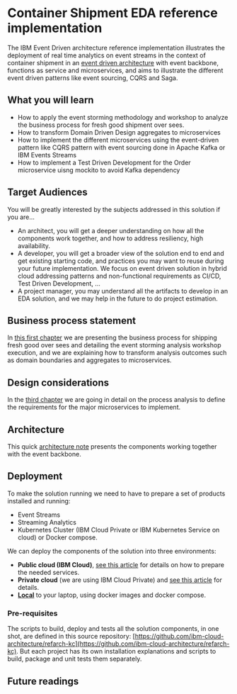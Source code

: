 # Container Shipment EDA reference implementation
The IBM Event Driven architecture reference implementation illustrates the deployment of real time analytics on event streams in the context of container shipment in an [event driven architecture](https://github.com/ibm-cloud-architecture/refarch-eda) with event backbone, functions as service and microservices, and aims to illustrate the different event driven patterns like event sourcing, CQRS and Saga.

## What you will learn
* How to apply the event storming methodology and workshop to analyze the business process for fresh good shipment over sees.
* How to transform Domain Driven Design aggregates to microservices
* How to implement the different microservices using the event-driven pattern like CQRS pattern with event sourcing done in Apache Kafka or IBM Events Streams
* How to implement a Test Driven Development for the Order microservice uisng mockito to avoid Kafka dependency

## Target Audiences

You will be greatly interested by the subjects addressed in this solution if you are...

* An architect, you will get a deeper understanding on how all the components work together, and how to address resiliency, high availability.
* A developer, you will get a broader view of the solution end to end and get existing starting code, and practices you may want to reuse during your future implementation. We focus on event driven solution in hybrid cloud addressing patterns and non-functional requirements as CI/CD, Test Driven Development, ...
* A project manager, you may understand all the artifacts to develop in an EDA solution, and we may help in the future to do project estimation.

## Business process statement
In [this first chapter](introduction.md) we are presenting the business process for shipping fresh good over sees and detailing the event storming analysis workshop execution, and we are explaining how to transform analysis outcomes such as domain boundaries and aggregates to microservices. 

## Design considerations
In the [third chapter](design/readme.md) we are going in detail on the process analysis to define the requirements for the major microservices to implement.


## Architecture

This quick [architecture note](design/architecture.md) presents the components working together with the event backbone. 

## Deployment

To make the solution running we need to have to prepare a set of products installed and running:

* Event Streams
* Streaming Analytics
* Kubernetes Cluster (IBM Cloud Private or IBM Kubernetes Service on cloud) or Docker compose.

We can deploy the components of the solution into three environments:

* **Public cloud (IBM Cloud)**, [see this article](deployments/iks.md) for details on how to prepare the needed services.
* **Private cloud** (we are using IBM Cloud Private) and [see this article](deployments/icp.md) for details.
* **[Local](deployments/local.md)** to your laptop, using docker images and docker compose.

### Pre-requisites

The scripts to build, deploy and tests all the solution components, in one shot, are defined in this source repository: [https://github.com/ibm-cloud-architecture/refarch-kc](https://github.com/ibm-cloud-architecture/refarch-kc). But each project has its own installation explanations and scripts to build, package and unit tests them separately.  

## Future readings


